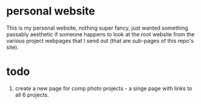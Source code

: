 # personal website

This is my personal website, nothing super fancy, just wanted something passably aesthetic if someone happens to look at the root website from the various project webpages that I send out (that are sub-pages of this repo's site).

# todo
1. create a new page for comp photo projects - a singe page with links to all 6 projects.
